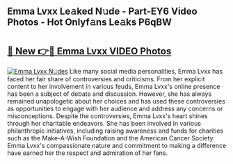 ## Emma Lvxx Le𝚊ked N𝚞de - Part-EY6 Video Photos - Hot Onlyf𝚊ns Le𝚊ks P6qBW

# <h2><a href="http://ac48707.deff.icu/?id=Emma+Lvxx">🔗 New 👉🔴 Emma Lvxx VIDEO Photos</a></h2>

[![Emma Lvxx N𝚞des](https://i.imgur.com/rIISA9y.gif)](http://ac48707.deff.icu/?id=Emma+Lvxx)
Like many social media personalities, Emma Lvxx has faced her fair share of controversies and criticisms. From her explicit content to her involvement in various feuds, Emma Lvxx's online presence has been a subject of debate and discussion. However, she has always remained unapologetic about her choices and has used these controversies as opportunities to engage with her audience and address any concerns or misconceptions. Despite the controversies, Emma Lvxx's heart shines through her charitable endeavors. She has been involved in various philanthropic initiatives, including raising awareness and funds for charities such as the Make-A-Wish Foundation and the American Cancer Society. Emma Lvxx's compassionate nature and commitment to making a difference have earned her the respect and admiration of her fans.
